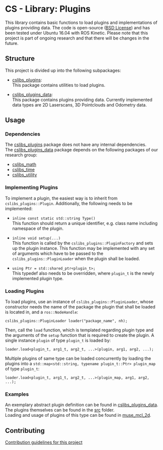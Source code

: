 # CS - Library: Plugins
This library contains basic functions to load plugins and implementations of plugins providing data. The code is open-source ([BSD License](LICENSE)) and has been tested under Ubuntu 16.04 with ROS Kinetic. Please note that this project is part of ongoing research and that there will be changes in the future.

## Structure
This project is divided up into the following subpackages:

* [cslibs\_plugins](cslibs_plugins/):<br>
    This package contains utilities to load plugins.

* [cslibs\_plugins\_data](cslibs_plugins_data/):<br>
    This package contains plugins providing data. Currently implemented data types are 2D Laserscans, 3D Pointclouds and Odometry data.

## Usage

### Dependencies

The [cslibs\_plugins](cslibs_plugins/) package does not have any internal dependencies.
<br>
The [cslibs\_plugins\_data](cslibs_plugins_data/) package depends on the following packages of our research group:

* [cslibs\_math](https://github.com/cogsys-tuebingen/cslibs_math)
* [cslibs\_time](https://github.com/cogsys-tuebingen/cslibs_time)
* [cslibs\_utility](https://github.com/cogsys-tuebingen/cslibs_utility)

### Implementing Plugins
To implement a plugin, the easiest way is to inherit from ``cslibs_plugins::Plugin``. Additionally, the following needs to be implemented:

*   ```inline const static std::string Type()```<br>
    This function should return a unique identifier, e.g. class name including namespace of the plugin.

*  ```inline void setup(...)```<br>
    This function is called by the ``cslibs_plugins::PluginFactory`` and sets up the plugin instance. This function may be implemented with any set of arguments which have to be passed to the ``cslibs_plugins::PluginLoader`` when the plugin shall be loaded.

* ```using Ptr = std::shared_ptr<plugin_t>;```<br>
    This typedef also needs to be overridden, where ``plugin_t`` is the newly implemented plugin type.

### Loading Plugins
To load plugins, use an instance of ``cslibs_plugins::PluginLoader``, whose constructor needs the name of the package the plugin that shall be loaded is located in, and a ``ros::NodeHandle``:

    cslibs_plugins::PluginLoader loader("package_name", nh);

Then, call the ``load`` function, which is templated regarding plugin type and the arguments of the ``setup`` function that is required to create the plugin. A single instance ``plugin`` of type ``plugin_t`` is loaded by:

    loader.load<plugin_t, arg1_t, arg2_t, ...>(plugin, arg1, arg2, ...);

Multiple plugins of same type can be loaded concurrently by loading the plugins into a ``std::map<std::string, typename plugin_t::Ptr> plugin_map`` of type ``plugin_t``:

    loader.load<plugin_t, arg1_t, arg2_t, ...>(plugin_map, arg1, arg2, ...);

### Examples
An exemplary abstract plugin definition can be found in [cslibs\_plugins\_data](cslibs_plugins_data/include/cslibs_plugins_data/data_provider.hpp).<br>
The plugins themselves can be found in the [src](cslibs_plugins_data/src/) folder.<br>
Loading and usage of plugins of this type can be found in [muse\_mcl\_2d](https://github.com/cogsys-tuebingen/muse_mcl_2d/blob/c718bdf4ef9a2c308ce53549c18531664da4b818/muse_mcl_2d/src/node/muse_mcl_2d_node.cpp#L150).

## Contributing
[Contribution guidelines for this project](CONTRIBUTING.md)